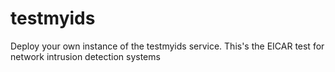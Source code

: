 # testmyids
Deploy your own instance of the testmyids service. This's the EICAR test for network intrusion detection systems
